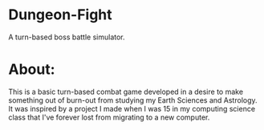 # Dungeon-Fight
A turn-based boss battle simulator.

# About:

This is a basic turn-based combat game developed in a desire to make something out of burn-out from studying my Earth Sciences and Astrology. It was inspired by a project I made when I was 15 in my computing science class that I've forever lost from migrating to a new computer.

